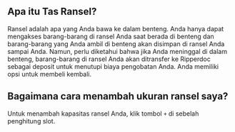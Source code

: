 ## Apa itu Tas Ransel?
Ransel adalah apa yang Anda bawa ke dalam benteng. Anda hanya dapat mengakses barang-barang di ransel Anda saat berada di benteng dan barang-barang yang Anda ambil di benteng akan disimpan di ransel Anda sampai Anda.
Namun, perlu diketahui bahwa jika Anda meninggal di dalam benteng, barang-barang di ransel Anda akan ditransfer ke Ripperdoc sebagai deposit untuk menutupi biaya pengobatan Anda. Anda memiliki opsi untuk membeli kembali.

## Bagaimana cara menambah ukuran ransel saya?
Untuk menambah kapasitas ransel Anda, klik tombol `+` di sebelah penghitung slot.

